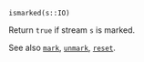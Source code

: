 ```
ismarked(s::IO)
```

Return `true` if stream `s` is marked.

See also [`mark`](@ref), [`unmark`](@ref), [`reset`](@ref).

